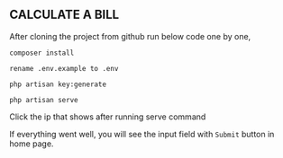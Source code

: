 ## CALCULATE A BILL

After cloning the project from github run below code one by one,
```
composer install
```

```
rename .env.example to .env
```

```
php artisan key:generate
```

```
php artisan serve
```

Click the ip that shows after running serve command

If everything went well, you will see the input field with `Submit` button in home page.

